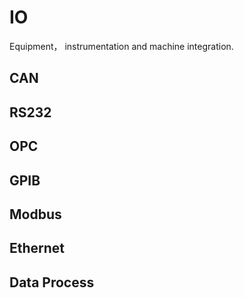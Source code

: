 

# IO

Equipment， instrumentation and machine integration.

## CAN

## RS232

## OPC

## GPIB

## Modbus

## Ethernet

## Data Process

